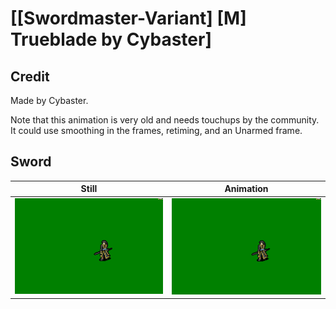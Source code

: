 # [\[Swordmaster-Variant\] \[M\] Trueblade by Cybaster]

## Credit

Made by Cybaster.

Note that this animation is very old and needs touchups by the community. It could use smoothing in the frames, retiming, and an Unarmed frame.

## Sword

| Still | Animation |
| :---: | :-------: |
| ![Sword still](./Sword_000.png) | ![Sword animation](./Sword.gif) |
